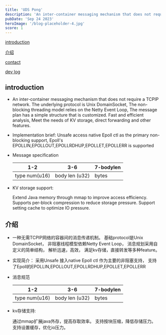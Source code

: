 ```yaml
---
title: 'UDS Pong'
description: 'An inter-container messaging mechanism that does not require a TCPIP network.'
pubDate: 'Sep 24 2023'
heroImage: '/blog-placeholder-4.jpg'
score: 1
---
```



[introduction](#introduction)

[介绍](#介绍)

[contact](#contact)

[dev log](#dev-log)



## introduction

+ An inter-container messaging mechanism that does not require a TCPIP network.
  The underlying protocol is Unix DomainSocket,
  The non-blocking threading model relies on the Netty Event Loop,
  The message plan has a simple structure that is customized.
  Fast and efficient analysis,
  Meet the needs of KV storage, direct forwarding and other features.

+ Implementation brief:
  Unsafe access native Epoll ctl as the primary non-blocking support,
  Epoll's EPOLLIN,EPOLLOUT,EPOLLRDHUP,EPOLLET,EPOLLERR is supported

+ Message specification

  | 1-2           | 3-6            | 7-bodylen |
  | ------------- | -------------- | --------- |
  | type num(u16) | body len (u32) | bytes     |

+ KV storage support:

  Extend Java memory through mmap to improve access efficiency.
  Supports per-block compression to reduce storage pressure.
  Support setting cache to optimize IO pressure.

## 介绍

+ 一种无需TCPIP网络的容器间的消息传递机制。
基础protocol是Unix DomainSocket，
非阻塞线程模型依赖Netty Event Loop，
消息规划采用自定义的简单结构，
解析迅速，高效，
满足kv存储，直接转发等多种feature。

+ 实现简介：
采用Unsafe 接入native Epoll ctl 作为主要的非阻塞支持，
支持了Epoll的EPOLLIN,EPOLLOUT,EPOLLRDHUP,EPOLLET,EPOLLERR

+ 消息规范

  | 1-2           | 3-6            | 7-bodylen |
  | ------------- | -------------- | --------- |
  | type num(u16) | body len (u32) | bytes     |

+ kv存储支持:

  通过mmap扩展java外存，提高存取效率。
  支持按块压缩，降低存储压力。
  支持设置缓存，优化io压力。


